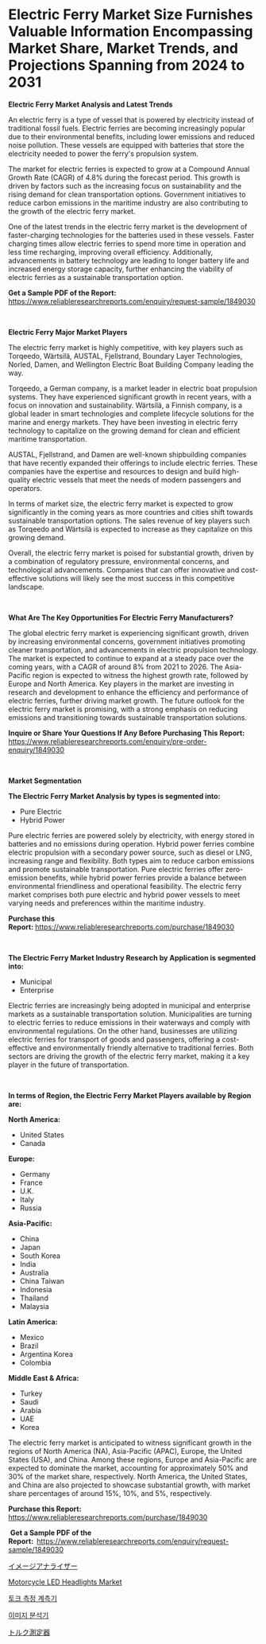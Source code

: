 <p><h1>Electric Ferry Market Size Furnishes Valuable Information Encompassing Market Share, Market Trends, and Projections Spanning from 2024 to 2031</h1></p><p><strong>Electric Ferry Market Analysis and Latest Trends</strong></p>
<p><p>An electric ferry is a type of vessel that is powered by electricity instead of traditional fossil fuels. Electric ferries are becoming increasingly popular due to their environmental benefits, including lower emissions and reduced noise pollution. These vessels are equipped with batteries that store the electricity needed to power the ferry's propulsion system.</p><p>The market for electric ferries is expected to grow at a Compound Annual Growth Rate (CAGR) of 4.8% during the forecast period. This growth is driven by factors such as the increasing focus on sustainability and the rising demand for clean transportation options. Government initiatives to reduce carbon emissions in the maritime industry are also contributing to the growth of the electric ferry market.</p><p>One of the latest trends in the electric ferry market is the development of faster-charging technologies for the batteries used in these vessels. Faster charging times allow electric ferries to spend more time in operation and less time recharging, improving overall efficiency. Additionally, advancements in battery technology are leading to longer battery life and increased energy storage capacity, further enhancing the viability of electric ferries as a sustainable transportation option.</p></p>
<p><strong>Get a Sample PDF of the Report:&nbsp;</strong> <a href="https://www.reliableresearchreports.com/enquiry/request-sample/1849030">https://www.reliableresearchreports.com/enquiry/request-sample/1849030</a></p>
<p>&nbsp;</p>
<p><strong>Electric Ferry Major Market Players</strong></p>
<p><p>The electric ferry market is highly competitive, with key players such as Torqeedo, Wärtsilä, AUSTAL, Fjellstrand, Boundary Layer Technologies, Norled, Damen, and Wellington Electric Boat Building Company leading the way. </p><p>Torqeedo, a German company, is a market leader in electric boat propulsion systems. They have experienced significant growth in recent years, with a focus on innovation and sustainability. Wärtsilä, a Finnish company, is a global leader in smart technologies and complete lifecycle solutions for the marine and energy markets. They have been investing in electric ferry technology to capitalize on the growing demand for clean and efficient maritime transportation.</p><p>AUSTAL, Fjellstrand, and Damen are well-known shipbuilding companies that have recently expanded their offerings to include electric ferries. These companies have the expertise and resources to design and build high-quality electric vessels that meet the needs of modern passengers and operators.</p><p>In terms of market size, the electric ferry market is expected to grow significantly in the coming years as more countries and cities shift towards sustainable transportation options. The sales revenue of key players such as Torqeedo and Wärtsilä is expected to increase as they capitalize on this growing demand.</p><p>Overall, the electric ferry market is poised for substantial growth, driven by a combination of regulatory pressure, environmental concerns, and technological advancements. Companies that can offer innovative and cost-effective solutions will likely see the most success in this competitive landscape.</p></p>
<p>&nbsp;</p>
<p><strong>What Are The Key Opportunities For Electric Ferry Manufacturers?</strong></p>
<p><p>The global electric ferry market is experiencing significant growth, driven by increasing environmental concerns, government initiatives promoting cleaner transportation, and advancements in electric propulsion technology. The market is expected to continue to expand at a steady pace over the coming years, with a CAGR of around 8% from 2021 to 2026. The Asia-Pacific region is expected to witness the highest growth rate, followed by Europe and North America. Key players in the market are investing in research and development to enhance the efficiency and performance of electric ferries, further driving market growth. The future outlook for the electric ferry market is promising, with a strong emphasis on reducing emissions and transitioning towards sustainable transportation solutions.</p></p>
<p><strong>Inquire or Share Your Questions If Any Before Purchasing This Report:</strong> <a href="https://www.reliableresearchreports.com/enquiry/pre-order-enquiry/1849030">https://www.reliableresearchreports.com/enquiry/pre-order-enquiry/1849030</a></p>
<p>&nbsp;</p>
<p><strong>Market Segmentation</strong></p>
<p><strong>The Electric Ferry Market Analysis by types is segmented into:</strong></p>
<p><ul><li>Pure Electric</li><li>Hybrid Power</li></ul></p>
<p><p>Pure electric ferries are powered solely by electricity, with energy stored in batteries and no emissions during operation. Hybrid power ferries combine electric propulsion with a secondary power source, such as diesel or LNG, increasing range and flexibility. Both types aim to reduce carbon emissions and promote sustainable transportation. Pure electric ferries offer zero-emission benefits, while hybrid power ferries provide a balance between environmental friendliness and operational feasibility. The electric ferry market comprises both pure electric and hybrid power vessels to meet varying needs and preferences within the maritime industry.</p></p>
<p><strong>Purchase this Report:&nbsp;</strong><a href="https://www.reliableresearchreports.com/purchase/1849030">https://www.reliableresearchreports.com/purchase/1849030</a></p>
<p>&nbsp;</p>
<p><strong>The Electric Ferry Market Industry Research by Application is segmented into:</strong></p>
<p><ul><li>Municipal</li><li>Enterprise</li></ul></p>
<p><p>Electric ferries are increasingly being adopted in municipal and enterprise markets as a sustainable transportation solution. Municipalities are turning to electric ferries to reduce emissions in their waterways and comply with environmental regulations. On the other hand, businesses are utilizing electric ferries for transport of goods and passengers, offering a cost-effective and environmentally friendly alternative to traditional ferries. Both sectors are driving the growth of the electric ferry market, making it a key player in the future of transportation.</p></p>
<p>&nbsp;</p>
<p><strong>In terms of Region, the Electric Ferry Market Players available by Region are:</strong></p>
<p>
    <p> <strong> North America: </strong>
        <ul>
            <li>United States</li>
            <li>Canada</li>
        </ul>
        </p> 
    <p> <strong> Europe: </strong>
        <ul>
            <li>Germany</li>
            <li>France</li>
            <li>U.K.</li>
            <li>Italy</li>
            <li>Russia</li>
        </ul>
        </p> 
    <p> <strong> Asia-Pacific: </strong>
        <ul>
            <li>China</li>
            <li>Japan</li>
            <li>South Korea</li>
            <li>India</li>
            <li>Australia</li>
            <li>China Taiwan</li>
            <li>Indonesia</li>
            <li>Thailand</li>
            <li>Malaysia</li>
        </ul>
        </p> 
    <p> <strong> Latin America: </strong>
        <ul>
            <li>Mexico</li>
            <li>Brazil</li>
            <li>Argentina Korea</li>
            <li>Colombia</li>
        </ul>
        </p> 
    <p> <strong> Middle East & Africa: </strong>
        <ul>
            <li>Turkey</li>
            <li>Saudi</li>
            <li>Arabia</li>
            <li>UAE</li>
            <li>Korea</li>
        </ul>
    </p>
    </p>
<p><p>The electric ferry market is anticipated to witness significant growth in the regions of North America (NA), Asia-Pacific (APAC), Europe, the United States (USA), and China. Among these regions, Europe and Asia-Pacific are expected to dominate the market, accounting for approximately 50% and 30% of the market share, respectively. North America, the United States, and China are also projected to showcase substantial growth, with market share percentages of around 15%, 10%, and 5%, respectively.</p></p>
<p><strong>Purchase this Report: </strong><a href="https://www.reliableresearchreports.com/purchase/1849030">https://www.reliableresearchreports.com/purchase/1849030</a></p>
<p>&nbsp;<strong>Get a Sample PDF of the Report:&nbsp;&nbsp;</strong><a href="https://www.reliableresearchreports.com/enquiry/request-sample/1849030">https://www.reliableresearchreports.com/enquiry/request-sample/1849030</a></p>
<p><strong></strong></p>
<p><p><a href="https://medium.com/@kelosurfing/%E3%82%A4%E3%83%A1%E3%83%BC%E3%82%B8%E3%82%A2%E3%83%8A%E3%83%A9%E3%82%A4%E3%82%B6%E3%83%BC%E5%B8%82%E5%A0%B4%E5%B1%95%E6%9C%9B-%E6%A5%AD%E7%95%8C%E6%A6%82%E8%A6%81%E3%81%A8%E4%BA%88%E6%B8%AC-2024%E5%B9%B4%E3%81%8B%E3%82%892031%E5%B9%B4-b894349010e8">イメージアナライザー</a></p><p><a href="https://github.com/changoleonlaverguenzanoexiste/Market-Research-Report-List-2/blob/main/motorcycle-led-headlights-market.md">Motorcycle LED Headlights Market</a></p><p><a href="https://medium.com/@airanohannonzb68e5pb53oc1/%ED%86%A0%ED%81%AC-%EC%B8%A1%EC%A0%95%EA%B8%B0-%EC%8B%9C%EC%9E%A5%EC%9D%80-%EC%8B%9C%EC%9E%A5-%EC%A0%90%EC%9C%A0%EC%9C%A8-%EC%8B%9C%EC%9E%A5-%EB%8F%99%ED%96%A5-%EB%B0%8F-%EC%8B%9C%EC%9E%A5-%EC%84%B1%EC%9E%A5%EC%97%90-%EA%B4%80%ED%95%9C-%EC%A0%95%EB%B3%B4%EB%A5%BC-%EC%A0%9C%EA%B3%B5%ED%95%A9%EB%8B%88%EB%8B%A4-17bcac30d3a4">토크 측정 계측기</a></p><p><a href="https://medium.com/@airanohannonzb68e5pb53oc1/%EC%9D%B4%EB%AF%B8%EC%A7%80-%EB%B6%84%EC%84%9D%EA%B8%B0-%EC%8B%9C%EC%9E%A5-%EC%A0%84%EB%A7%9D-%EC%82%B0%EC%97%85-%EA%B0%9C%EC%9A%94-%EB%B0%8F-%EC%98%88%EC%B8%A1-2024%EB%85%84%EB%B6%80%ED%84%B0-2031%EB%85%84%EA%B9%8C%EC%A7%80-1639bced21d9">이미지 분석기</a></p><p><a href="https://medium.com/@kelosurfing/%E3%83%88%E3%83%AB%E3%82%AF%E8%A8%88%E6%B8%AC%E5%99%A8%E5%B8%82%E5%A0%B4-%E3%82%BF%E3%82%A4%E3%83%97-%E5%BF%9C%E7%94%A8-%E5%9C%B0%E7%90%86%E3%81%AB%E3%82%88%E3%82%8B%E5%8C%85%E6%8B%AC%E7%9A%84%E3%81%AA%E8%A9%95%E4%BE%A1-5d12e5be7356">トルク測定器</a></p></p>